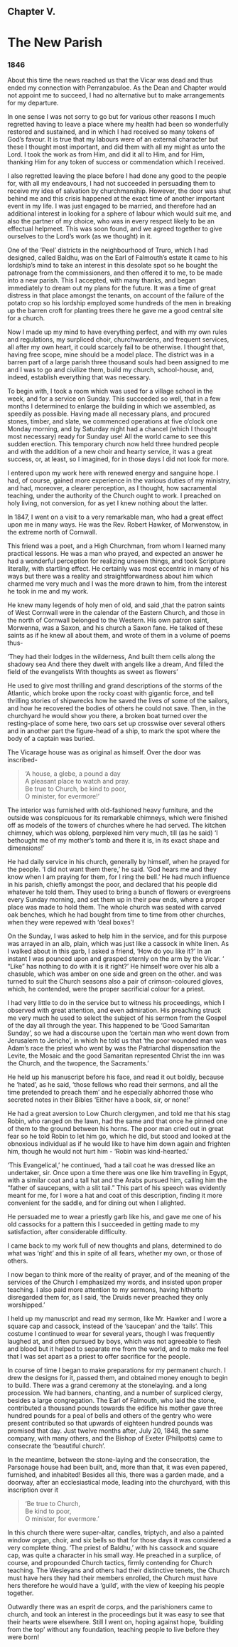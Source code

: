 ## Chapter V. 

# The New Parish

### 1846 

About this time the news reached us that the Vicar was dead and thus ended my connection with Perranzabuloe. As the Dean and Chapter  would not appoint me to succeed, I had no alternative but to make  arrangements for my departure. 

In one sense I was not sorry to go but for various other reasons I much regretted having to leave a place where my health had been so  wonderfully restored and sustained, and in which I had received so  many tokens of God’s favour. It is true that my labours were of an  external character but these I thought most important, and did them  with all my might as unto the Lord. I took the work as from Him, and  did it all to Him, and for Him, thanking Him for any token of success  or commendation which I received. 

I also regretted leaving the place before I had done any good to the people for, with all my endeavours, I had not succeeded in persuading  them to receive my idea of salvation by churchmanship. However, the  door was shut behind me and this crisis happened at the exact time of  another important event in my life. I was just engaged to be married,  and therefore had an additional interest in looking for a sphere of  labour which would suit me, and also the partner of my choice, who  was in every respect likely to be an effectual helpmeet. This was soon  found, and we agreed together to give ourselves to the Lord’s work (as  we thought) in it. 

One of the ‘Peel’ districts in the neighbourhood of Truro, which I had designed, called Baldhu, was on the Earl of Falmouth’s estate it came  to his lordship’s mind to take an interest in this desolate spot so he  bought the patronage from the commissioners, and then offered it to  me, to be made into a new parish. This I accepted, with many thanks,  and began immediately to dream out my plans for the future.  It was a time of great distress in that place amongst the tenants, on  account of the failure of the potato crop so his lordship employed some  hundreds of the men in breaking up the barren croft for planting trees  there he gave me a good central site for a church. 

Now I made up my mind to have everything perfect, and with my own rules and regulations, my surpliced choir, churchwardens, and  frequent services, all after my own heart, it could scarcely fail to be  otherwise. I thought that, having free scope, mine should be a model  place. The district was in a barren part of a large parish three thousand  souls had been assigned to me and I was to go and civilize them, build  my church, school-house, and, indeed, establish everything that was  necessary. 

To begin with, I took a room which was used for a village school in the week, and for a service on Sunday. This succeeded so well, that in a  few months I determined to enlarge the building in which we  assembled, as speedily as possible. Having made all necessary plans,  and procured stones, timber, and slate, we commenced operations at  five o’clock one Monday morning, and by Saturday night had a  chancel (which I thought most necessary) ready for Sunday use!  All the world came to see this sudden erection. This temporary church  now held three hundred people and with the addition of a new choir  and hearty service, it was a great success, or, at least, so I imagined, for  in those days I did not look for more. 

I entered upon my work here with renewed energy and sanguine hope. I had, of course, gained more experience in the various duties of  my ministry, and had, moreover, a clearer perception, as I thought,  how sacramental teaching, under the authority of the Church ought to  work. I preached on holy living, not conversion, for as yet I knew  nothing about the latter. 

In 1847, I went on a visit to a very remarkable man, who had a great effect upon me in many ways. He was the Rev. Robert Hawker, of  Morwenstow, in the extreme north of Cornwall. 

This friend was a poet, and a High Churchman, from whom I learned many practical lessons. He was a man who prayed, and expected an  answer he had a wonderful perception for realizing unseen things, and  took Scripture literally, with startling effect. He certainly was most  eccentric in many of his ways but there was a reality and  straightforwardness about him which charmed me very much and I  was the more drawn to him, from the interest he took in me and my  work. 

He knew many legends of holy men of old, and said ,that the patron saints of West Cornwall were in the calendar of the Eastern Church,  and those in the north of Cornwall belonged to the Western. His own  patron saint, Morwenna, was a Saxon, and his church a Saxon fane. He  talked of these saints as if he knew all about them, and wrote of them  in a volume of poems thus- 

‘They had their lodges in the wilderness, 
And built them cells along the shadowy sea 
And there they dwelt with angels like a dream, 
And filled the field of the evangelists 
With thoughts as sweet as flowers’ 

He used to give most thrilling and grand descriptions of the storms of the Atlantic, which broke upon the rocky coast with gigantic force, and  tell thrilling stories of shipwrecks how he saved the lives of some of  the sailors, and how he recovered the bodies of others he could not  save. Then, in the churchyard he would show you there, a broken boat  turned over the resting-place of some here, two oars set up crosswise  over several others and in another part the figure-head of a ship, to  mark the spot where the body of a captain was buried. 

The Vicarage house was as original as himself. Over the door was inscribed- 

>‘A house, a glebe, a pound a day <BR>
A pleasant place to watch and pray. <BR>
Be true to Church, be kind to poor, <BR>
O minister, for evermore!’ <BR>

The interior was furnished with old-fashioned heavy furniture, and the outside was conspicuous for its remarkable chimneys, which were  finished off as models of the towers of churches where he had served.  The kitchen chimney, which was oblong, perplexed him very much, till  (as he said) ‘I bethought me of my mother’s tomb and there it is, in its  exact shape and dimensions!’ 

He had daily service in his church, generally by himself, when he prayed for the people. ‘I did not want them there,’ he said. ‘God hears  me and they know when I am praying for them, for I ring the bell.’  He had much influence in his parish, chiefly amongst the poor, and  declared that his people did whatever he told them. They used to bring  a bunch of flowers or evergreens every Sunday morning, and set them  up in their pew ends, where a proper place was made to hold them.  The whole church was seated with carved oak benches, which he had  bought from time to time from other churches, when they were repewed  with ‘deal boxes’! 

On the Sunday, I was asked to help him in the service, and for this purpose was arrayed in an alb, plain, which was just like a cassock in  white linen. As I walked about in this garb, I asked a friend, ‘How do  you like it?’ In an instant I was pounced upon and grasped sternly on  the arm by the Vicar. ‘ “Like” has nothing to do with it is it right?’ He  himself wore over his alb a chasuble, which was amber on one side  and green on the other. and was turned to suit the Church seasons also  a pair of crimson-coloured gloves, which, he contended, were the  proper sacrificial colour for a priest. 

I had very little to do in the service but to witness his proceedings, which I observed with great attention, and even admiration. His  preaching struck me very much he used to select the subject of his  sermon from the Gospel of the day all through the year. This happened  to be ‘Good Samaritan Sunday’, so we had a discourse upon the  ‘certain man who went down from Jerusalem to Jericho’, in which he  told us that ‘the poor wounded man was Adam’s race the priest who  went by was the Patriarchal dispensation the Levite, the Mosaic and  the good Samaritan represented Christ the inn was the Church, and  the twopence, the Sacraments.’ 

He held up his manuscript before his face, and read it out boldly, because he ‘hated’, as he said, ‘those fellows who read their sermons,  and all the time pretended to preach them’ and he especially abhorred  those who secreted notes in their Bibles ‘Either have a book, sir, or  none!’ 

He had a great aversion to Low Church clergymen, and told me that his stag Robin, who ranged on the lawn, had the same and that once he  pinned one of them to the ground between his horns. The poor man  cried out in great fear so he told Robin to let him go, which he did, but  stood and looked at the obnoxious individual as if he would like to  have him down again and frighten him, though he would not hurt him  - ‘Robin was kind-hearted.’ 

‘This Evangelical,’ he continued, ‘had a tail coat he was dressed like an undertaker, sir. Once upon a time there was one like him travelling in  Egypt, with a similar coat and a tall hat and the Arabs pursued him,  calling him the “father of saucepans, with a slit tail.” This part of his  speech was evidently meant for me, for I wore a hat and coat of this  description, finding it more convenient for the saddle, and for dining  out when I alighted. 

He persuaded me to wear a priestly garb like his, and gave me one of his old cassocks for a pattern this I succeeded in getting made to my  satisfaction, after considerable difficulty. 

I came back to my work full of new thoughts and plans, determined to do what was ‘right’ and this in spite of all fears, whether my own, or  those of others. 

I now began to think more of the reality of prayer, and of the meaning of the services of the Church I emphasized my words, and insisted  upon proper teaching. I also paid more attention to my sermons,  having hitherto disregarded them for, as I said, ‘the Druids never  preached they only worshipped.’ 

I held up my manuscript and read my sermon, like Mr. Hawker and I wore a square cap and cassock, instead of the ‘saucepan’ and the ‘tails’.  This costume I continued to wear for several years, though I was  frequently laughed at, and often pursued by boys, which was not  agreeable to flesh and blood but it helped to separate me from the  world, and to make me feel that I was set apart as a priest to offer  sacrifice for the people. 

In course of time I began to make preparations for my permanent church. I drew the designs for it, passed them, and obtained money  enough to begin to build. There was a grand ceremony at the stonelaying.  and a long procession. We had banners, chanting, and a  number of surpliced clergy, besides a large congregation.  The Earl of Falmouth, who laid the stone, contributed a thousand  pounds towards the edifice his mother gave three hundred pounds for  a peal of bells and others of the gentry who were present contributed  so that upwards of eighteen hundred pounds was promised that day.  Just twelve months after, July 20, 1848, the same company, with many  others, and the Bishop of Exeter (Phillpotts) came to consecrate the  ‘beautiful church’. 

In the meantime, between the stone-laying and the consecration, the Parsonage house had been built, and, more than that, it was even  papered, furnished, and inhabited! Besides all this, there was a garden  made, and a doorway, after an ecclesiastical mode, leading into the  churchyard, with this inscription over it 

>‘Be true to Church, <BR>
Be kind to poor, <BR>
O minister, for evermore.’<BR> 

In this church there were super-altar, candles, triptych, and also a painted window organ, choir, and six bells so that for those days it was  considered a very complete thing. ‘The priest of Baldhu,’ with his  cassock and square cap, was quite a character in his small way. He  preached in a surplice, of course, and propounded Church tactics,  firmly contending for Church teaching. The Wesleyans and others had  their distinctive tenets, the Church must have hers they had their  members enrolled, the Church must have hers therefore he would  have a ‘guild’, with the view of keeping his people together. 

Outwardly there was an esprit de corps, and the parishioners came to church, and took an interest in the proceedings but it was easy to see  that their hearts were elsewhere. Still I went on, hoping against hope,  ‘building from the top’ without any foundation, teaching people to live  before they were born! 
